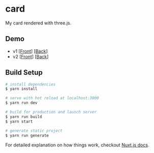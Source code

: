 # card
My card rendered with three.js.

## Demo
* v1 [[Front](https://nabehide.github.io/card/v1/front)] [[Back](https://nabehide.github.io/card/v1/back)]
* v2 [[Front](https://nabehide.github.io/card/v2/front)] [[Back](https://nabehide.github.io/card/v2/back)]

## Build Setup

``` bash
# install dependencies
$ yarn install

# serve with hot reload at localhost:3000
$ yarn run dev

# build for production and launch server
$ yarn run build
$ yarn start

# generate static project
$ yarn run generate
```

For detailed explanation on how things work, checkout [Nuxt.js docs](https://nuxtjs.org).
